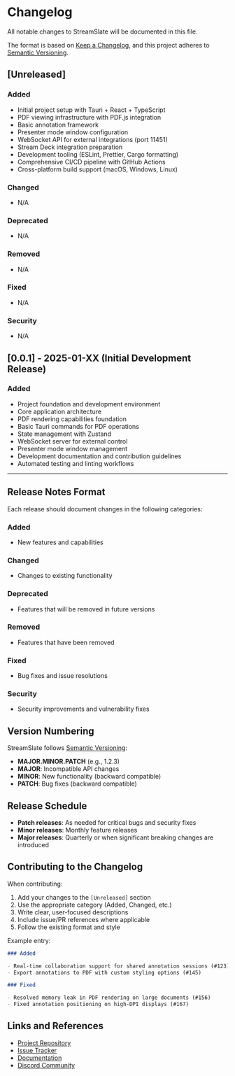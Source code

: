 # Changelog

All notable changes to StreamSlate will be documented in this file.

The format is based on [Keep a Changelog](https://keepachangelog.com/en/1.0.0/),
and this project adheres to [Semantic Versioning](https://semver.org/spec/v2.0.0.html).

## [Unreleased]

### Added

- Initial project setup with Tauri + React + TypeScript
- PDF viewing infrastructure with PDF.js integration
- Basic annotation framework
- Presenter mode window configuration
- WebSocket API for external integrations (port 11451)
- Stream Deck integration preparation
- Development tooling (ESLint, Prettier, Cargo formatting)
- Comprehensive CI/CD pipeline with GitHub Actions
- Cross-platform build support (macOS, Windows, Linux)

### Changed

- N/A

### Deprecated

- N/A

### Removed

- N/A

### Fixed

- N/A

### Security

- N/A

## [0.0.1] - 2025-01-XX (Initial Development Release)

### Added

- Project foundation and development environment
- Core application architecture
- PDF rendering capabilities foundation
- Basic Tauri commands for PDF operations
- State management with Zustand
- WebSocket server for external control
- Presenter mode window management
- Development documentation and contribution guidelines
- Automated testing and linting workflows

---

## Release Notes Format

Each release should document changes in the following categories:

### Added

- New features and capabilities

### Changed

- Changes to existing functionality

### Deprecated

- Features that will be removed in future versions

### Removed

- Features that have been removed

### Fixed

- Bug fixes and issue resolutions

### Security

- Security improvements and vulnerability fixes

## Version Numbering

StreamSlate follows [Semantic Versioning](https://semver.org/):

- **MAJOR.MINOR.PATCH** (e.g., 1.2.3)
- **MAJOR**: Incompatible API changes
- **MINOR**: New functionality (backward compatible)
- **PATCH**: Bug fixes (backward compatible)

## Release Schedule

- **Patch releases**: As needed for critical bugs and security fixes
- **Minor releases**: Monthly feature releases
- **Major releases**: Quarterly or when significant breaking changes are introduced

## Contributing to the Changelog

When contributing:

1. Add your changes to the `[Unreleased]` section
2. Use the appropriate category (Added, Changed, etc.)
3. Write clear, user-focused descriptions
4. Include issue/PR references where applicable
5. Follow the existing format and style

Example entry:

```markdown
### Added

- Real-time collaboration support for shared annotation sessions (#123)
- Export annotations to PDF with custom styling options (#145)

### Fixed

- Resolved memory leak in PDF rendering on large documents (#156)
- Fixed annotation positioning on high-DPI displays (#167)
```

## Links and References

- [Project Repository](https://github.com/streamslate/streamslate)
- [Issue Tracker](https://github.com/streamslate/streamslate/issues)
- [Documentation](https://streamslate.app/docs)
- [Discord Community](https://discord.gg/streamslate)
